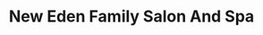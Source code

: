 ---
title: "New Eden Family Salon And Spa"
url: /bangalore/new-eden-family-salon-and-spa/
shop: beauty
---